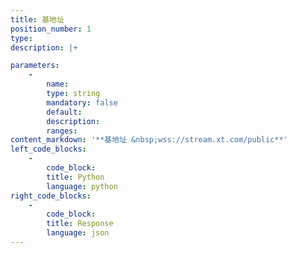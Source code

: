 ```yaml
---
title: 基地址
position_number: 1
type:
description: |+

parameters:
    -
        name:
        type: string
        mandatory: false
        default:
        description:
        ranges:
content_markdown: '**基地址 &nbsp;wss://stream.xt.com/public**'
left_code_blocks:
    -
        code_block:
        title: Python
        language: python
right_code_blocks:
    -
        code_block:
        title: Response
        language: json
---
```

